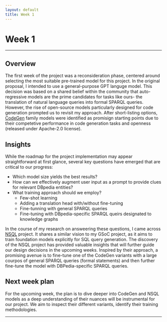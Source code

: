 ```yaml
---
layout: default
title: Week 1
---
```


# Week 1

---

## Overview
The first week of the project was a reconsideration phase, centered around selecting the most suitable pre-trained model for this project. In the original proposal, I intended to use a general-purpose GPT languge model. This decision was based on a shared belief within the community that auto-regressive models are the prime candidates for tasks like ours- the translation of natural language queries into formal SPARQL queries. However, the rise of open-source models particularly designed for code generation prompted us to revisit my approach. After short-listing options, [CodeGen] family models were identified as promisign starting points due to their competetive performance in code generation tasks and openness (released under Apache-2.0 license). 


## Insights
While the roadmap for the project implementation may appear straightforward at first glance, several key questions have emerged that are critical to our progress:
- Which model size yields the best results?
- How can we effectively augment user input as a prompt to provide clues for relevant DBpedia entities?
- What training approach should we employ?
    - Few-shot learning
    - Adding a translation head with/without fine-tuning
    - Fine-tunning with general SPARQL queries
    - Fine-tuning with DBpedia-specific SPARQL queirs designated to  knowledge graphs 

In the course of my research on answeering these questions, I came across [NSQL] project. It shares a similar vision to my GSoC project, as it aims to train foundation models explicitly for SQL query generation. The discovery of the NSQL project has provided valuable insights that will further guide our design decisions in the upcoming weeks. Inspired by their approach, a promising avenue is to fine-tune one of the CodeGen variants with a large courpos of general SPARQL queries (formal statements) and then further fine-tune the model with DBPedia-specific SPARQL queries. 




## Next week plan
For the upcoming week, the plan is to dive deeper into CodeGen and NSQL models as a deep understanding of their nuances will be instrumental for our project. We aim to inspect their different variants, identify their training methodologies.

----
[CodeGen]: https://huggingface.co/docs/transformers/model_doc/codegen
[NSQL]: https://www.numbersstation.ai/post/introducing-nsql-open-source-sql-copilot-foundation-models

